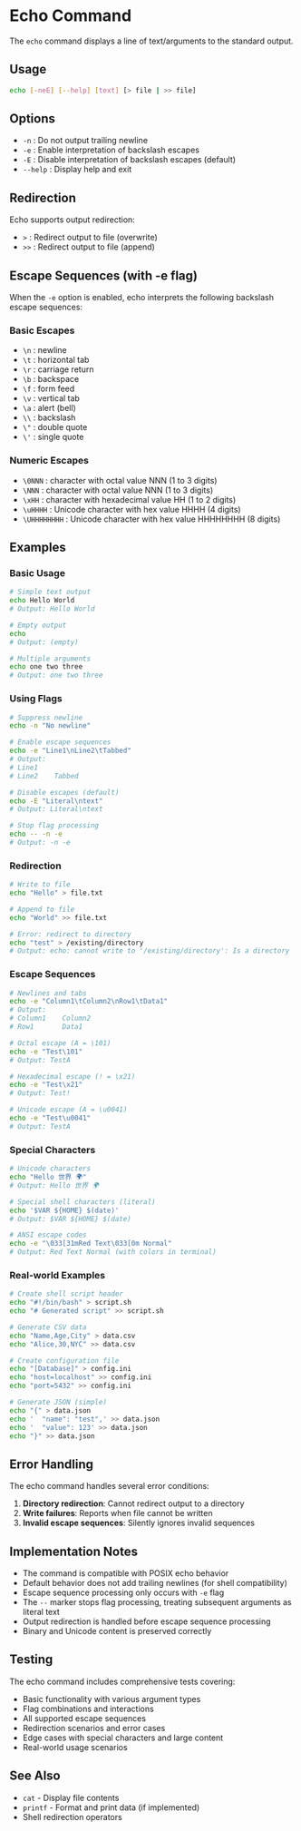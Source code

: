 # Echo Command

The `echo` command displays a line of text/arguments to the standard output.

## Usage

```bash
echo [-neE] [--help] [text] [> file | >> file]
```

## Options

- `-n` : Do not output trailing newline
- `-e` : Enable interpretation of backslash escapes
- `-E` : Disable interpretation of backslash escapes (default)
- `--help` : Display help and exit

## Redirection

Echo supports output redirection:
- `>` : Redirect output to file (overwrite)
- `>>` : Redirect output to file (append)

## Escape Sequences (with -e flag)

When the `-e` option is enabled, echo interprets the following backslash escape sequences:

### Basic Escapes
- `\n` : newline
- `\t` : horizontal tab
- `\r` : carriage return
- `\b` : backspace
- `\f` : form feed
- `\v` : vertical tab
- `\a` : alert (bell)
- `\\` : backslash
- `\"` : double quote
- `\'` : single quote

### Numeric Escapes
- `\0NNN` : character with octal value NNN (1 to 3 digits)
- `\NNN` : character with octal value NNN (1 to 3 digits)
- `\xHH` : character with hexadecimal value HH (1 to 2 digits)
- `\uHHHH` : Unicode character with hex value HHHH (4 digits)
- `\UHHHHHHHH` : Unicode character with hex value HHHHHHHH (8 digits)

## Examples

### Basic Usage
```bash
# Simple text output
echo Hello World
# Output: Hello World

# Empty output
echo
# Output: (empty)

# Multiple arguments
echo one two three
# Output: one two three
```

### Using Flags
```bash
# Suppress newline
echo -n "No newline"

# Enable escape sequences
echo -e "Line1\nLine2\tTabbed"
# Output:
# Line1
# Line2    Tabbed

# Disable escapes (default)
echo -E "Literal\ntext"
# Output: Literal\ntext

# Stop flag processing
echo -- -n -e
# Output: -n -e
```

### Redirection
```bash
# Write to file
echo "Hello" > file.txt

# Append to file
echo "World" >> file.txt

# Error: redirect to directory
echo "test" > /existing/directory
# Output: echo: cannot write to '/existing/directory': Is a directory
```

### Escape Sequences
```bash
# Newlines and tabs
echo -e "Column1\tColumn2\nRow1\tData1"
# Output:
# Column1    Column2
# Row1       Data1

# Octal escape (A = \101)
echo -e "Test\101"
# Output: TestA

# Hexadecimal escape (! = \x21)
echo -e "Test\x21"
# Output: Test!

# Unicode escape (A = \u0041)
echo -e "Test\u0041"
# Output: TestA
```

### Special Characters
```bash
# Unicode characters
echo "Hello 世界 🌍"
# Output: Hello 世界 🌍

# Special shell characters (literal)
echo '$VAR ${HOME} $(date)'
# Output: $VAR ${HOME} $(date)

# ANSI escape codes
echo -e "\033[31mRed Text\033[0m Normal"
# Output: Red Text Normal (with colors in terminal)
```

### Real-world Examples
```bash
# Create shell script header
echo "#!/bin/bash" > script.sh
echo "# Generated script" >> script.sh

# Generate CSV data
echo "Name,Age,City" > data.csv
echo "Alice,30,NYC" >> data.csv

# Create configuration file
echo "[Database]" > config.ini
echo "host=localhost" >> config.ini
echo "port=5432" >> config.ini

# Generate JSON (simple)
echo "{" > data.json
echo '  "name": "test",' >> data.json
echo '  "value": 123' >> data.json
echo "}" >> data.json
```

## Error Handling

The echo command handles several error conditions:

1. **Directory redirection**: Cannot redirect output to a directory
2. **Write failures**: Reports when file cannot be written
3. **Invalid escape sequences**: Silently ignores invalid sequences

## Implementation Notes

- The command is compatible with POSIX echo behavior
- Default behavior does not add trailing newlines (for shell compatibility)
- Escape sequence processing only occurs with `-e` flag
- The `--` marker stops flag processing, treating subsequent arguments as literal text
- Output redirection is handled before escape sequence processing
- Binary and Unicode content is preserved correctly

## Testing

The echo command includes comprehensive tests covering:
- Basic functionality with various argument types
- Flag combinations and interactions
- All supported escape sequences
- Redirection scenarios and error cases
- Edge cases with special characters and large content
- Real-world usage scenarios

## See Also

- `cat` - Display file contents
- `printf` - Format and print data (if implemented)
- Shell redirection operators